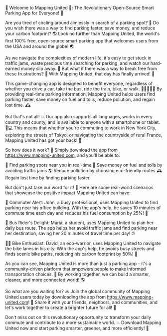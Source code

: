 🚨 Welcome to Mapping United 🚨: The Revolutionary Open-Source Smart Parking App for Everyone! 👥

Are you tired of circling around aimlessly in search of a parking spot? 🤯 Do you wish there was a way to find parking faster, save money, and reduce your carbon footprint? 🌎 Look no further than Mapping United, the world's first 100% free, open-source smart parking app that welcomes users from the USA and around the globe! 🌏

As we navigate the complexities of modern life, it's easy to get stuck in traffic jams, waste precious time searching for parking, and watch our hard-earned money slip away. 💸 But what if there was a way to break free from these frustrations? 🚀 With Mapping United, that day has finally arrived! 🎉

This game-changing app is designed to benefit everyone, regardless of whether you drive a car, take the bus, ride the train, bike, or walk. 🚴‍♂️🚌🚗💨 By providing real-time parking information, Mapping United helps users find parking faster, save money on fuel and tolls, reduce pollution, and regain lost time. 🕰️

But that's not all! 💥 Our app also supports all languages, works in every country and county, and is available to anyone with a smartphone or tablet. 📱💻 This means that whether you're commuting to work in New York City, exploring the streets of Tokyo, or navigating the countryside of rural France, Mapping United has got your back! 🌈

So how does it work? 🔧 Simply download the app from https://www.mapping-united.com, and you'll be able to:

📍 Find parking spots near you in real-time
💸 Save money on fuel and tolls by avoiding traffic jams
🌎 Reduce pollution by choosing eco-friendly routes
🕰️ Regain lost time by finding parking faster

But don't just take our word for it! 🤔 Here are some real-world scenarios that showcase the positive impact Mapping United can have:

💼 Commuter Alert: John, a busy professional, uses Mapping United to find parking near his office building. With the app's help, he saves 10 minutes of commute time each day and reduces his fuel consumption by 25%! 🚀

🚌 Bus Rider's Delight: Maria, a student, uses Mapping United to plan her daily bus route. The app helps her avoid traffic jams and find parking near her destination, saving her 20 minutes of travel time per day! ⏰

🚴‍♂️ Bike Enthusiast: David, an eco-warrior, uses Mapping United to navigate the bike lanes in his city. With the app's help, he avoids busy streets and finds scenic bike paths, reducing his carbon footprint by 50%! 🌳

As you can see, Mapping United is more than just a parking app – it's a community-driven platform that empowers people to make informed transportation choices. 💪 By working together, we can build a smarter, cleaner, and more connected world! 🌎

So what are you waiting for? 🔜 Join the global community of Mapping United users today by downloading the app from https://www.mapping-united.com! 📲 Share it with your friends, neighbors, and communities, and let's work together to create a brighter future for all! 🌟

Don't miss out on this revolutionary opportunity to transform your daily commute and contribute to a more sustainable world. 💥 Download Mapping United now and start parking smarter, greener, and more efficiently! 🚀